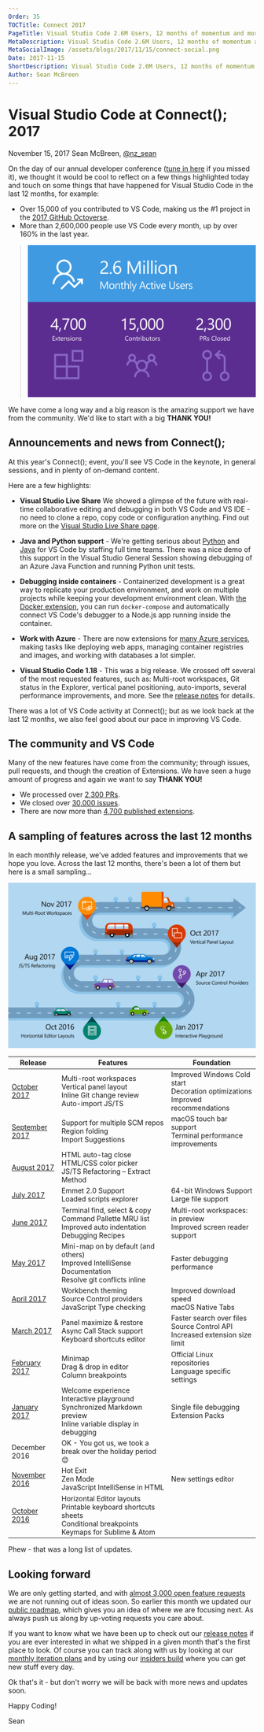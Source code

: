 ```yaml
---
Order: 35
TOCTitle: Connect 2017
PageTitle: Visual Studio Code 2.6M Users, 12 months of momentum and more to come.
MetaDescription: Visual Studio Code 2.6M Users, 12 months of momentum and more to come.
MetaSocialImage: /assets/blogs/2017/11/15/connect-social.png
Date: 2017-11-15
ShortDescription: Visual Studio Code 2.6M Users, 12 months of momentum and more to come. A summary of news from Connect(); 2017
Author: Sean McBreen
---
```

# Visual Studio Code at Connect(); 2017

November 15, 2017 Sean McBreen, [@nz_sean](https://twitter.com/nz_sean)

On the day of our annual developer conference ([tune in here](https://www.microsoft.com/en-us/connectevent) if you missed it), we thought it would be cool to reflect on a few things highlighted today and touch on some things that have happened for Visual Studio Code in the last 12 months, for example:

* Over 15,000 of you contributed to VS Code, making us the #1 project in the [2017 GitHub Octoverse](https://octoverse.github.com/).
* More than 2,600,000 people use VS Code every month, up by over 160% in the last year.

>![1.0 image](metrics.svg)

We have come a long way and a big reason is the amazing support we have from the community. We'd like to start with a big **THANK YOU!**

## Announcements and news from Connect();

At this year's Connect(); event, you'll see VS Code in the keynote, in general sessions, and in plenty of on-demand content.

Here are a few highlights:

* **Visual Studio Live Share** We showed a glimpse of the future with real-time collaborative editing and debugging in both VS Code and VS IDE - no need to clone a repo, copy code or configuration anything. Find out more on the [Visual Studio Live Share page](/visual-studio-live-share).

* **Java and Python support** - We're getting serious about [Python](/docs/languages/python) and [Java](/docs/languages/java) for VS Code by staffing full time teams.  There was a nice demo of this support in the Visual Studio General Session showing debugging of an Azure Java Function and running Python unit tests.

* **Debugging inside containers** - Containerized development is a great way to replicate your production environment, and work on multiple projects while keeping your development environment clean. With [the Docker extension](https://marketplace.visualstudio.com/items?itemName=PeterJausovec.vscode-docker), you can run `docker-compose` and automatically connect VS Code's debugger to a Node.js app running inside the container.

* **Work with Azure** - There are now extensions for [many Azure services](https://marketplace.visualstudio.com/search?target=VSCode&category=Azure&sortBy=Downloads), making tasks like deploying web apps, managing container registries and images, and working with databases a lot simpler.

* **Visual Studio Code 1.18** - This was a big release. We crossed off several of the most requested features, such as: Multi-root workspaces, Git status in the Explorer, vertical panel positioning, auto-imports, several performance improvements, and more. See the [release notes](https://code.visualstudio.com/updates/v1_18) for details.

There was a lot of VS Code activity at Connect(); but as we look back at the last 12 months, we also feel good about our pace in improving VS Code.

## The community and VS Code

Many of the new features have come from the community; through issues, pull requests, and though the creation of Extensions. We have seen a huge amount of progress and again we want to say **THANK YOU!**

* We processed over [2,300 PRs](https://github.com/Microsoft/vscode/pulls?q=is%3Apr+is%3Aclosed).
* We closed over [30,000 issues](https://github.com/Microsoft/vscode/issues?q=is%3Aissue+is%3Aclosed).
* There are now more than [4,700 published extensions](https://marketplace.visualstudio.com/search?target=VSCode&category=All%20categories&sortBy=Downloads).

## A sampling of features across the last 12 months

In each monthly release, we've added features and improvements that we hope you love. Across the last 12 months, there's been a lot of them but here is a small sampling...

![Roadmap](roadmap.svg)

Release|Features|Foundation
-------|----------|---------
[October 2017](/updates/v1_18) |    Multi-root workspaces <BR> Vertical panel layout <BR> Inline Git change review <BR> Auto-import JS/TS | Improved Windows Cold start<BR>Decoration optimizations<BR>Improved recommendations
[September 2017](/updates/v1_) |    Support for multiple SCM repos <BR> Region folding <BR> Import Suggestions| macOS touch bar support<BR>Terminal performance improvements
[August 2017](/updates/v1_17) | HTML auto-tag close <BR> HTML/CSS color picker <BR> JS/TS Refactoring – Extract Method
[July 2017](/updates/v1_16) |   Emmet 2.0 Support<BR>Loaded scripts explorer | 64-bit Windows Support <BR>Large file support
[June 2017](/updates/v1_15) |   Terminal find, select & copy<BR>Command Pallette MRU list <BR> Improved auto indentation <BR> Debugging Recipes <BR> | Multi-root workspaces: in preview <BR> Improved screen reader support
[May 2017](/updates/v1_13) |    Mini-map on by default (and others) <BR> Improved IntelliSense Documentation <BR> Resolve git conflicts inline|Faster debugging performance
[April 2017](/updates/v1_12) |  Workbench theming <BR> Source Control providers <BR> JavaScript Type checking | Improved download speed<BR> macOS Native Tabs
[March 2017](/updates/v1_11) |  Panel maximize & restore <BR> Async Call Stack support<BR>Keyboard shortcuts editor | Faster search over files<BR> Source Control API<BR>Increased extension size limit
[February 2017](/updates/v1_10) |   Minimap <BR> Drag & drop in editor <BR> Column breakpoints|Official Linux repositories<BR>Language specific settings
[January 2017](/updates/v1_9) | Welcome experience <BR> Interactive playground <BR> Synchronized Markdown preview <BR> Inline variable display in debugging| Single file debugging<BR>Extension Packs
December 2016 | OK - You got us, we took a break over the holiday period 😊
[November 2016](/updates/v1_8) |    Hot Exit <BR> Zen Mode <BR> JavaScript IntelliSense in HTML| New settings editor
[October 2016](/updates/v1_7) | Horizontal Editor layouts <BR> Printable keyboard shortcuts sheets <BR> Conditional breakpoints <BR> Keymaps for Sublime & Atom|

Phew - that was a long list of updates.

## Looking forward
We are only getting started, and with [almost 3,000 open feature requests](https://github.com/Microsoft/vscode/issues?q=is%3Aopen+is%3Aissue+label%3Afeature-request+sort%3Areactions-%2B1-desc) we are not running out of ideas soon.  So earlier this month we updated our [public roadmap](https://github.com/Microsoft/vscode/wiki/Roadmap), which gives you an idea of where we are focusing next.  As always push us along by up-voting requests you care about.

If you want to know what we have been up to check out our [release notes](https://code.visualstudio.com/updates) if you are ever interested in what we shipped in a given month that's the first place to look.  Of course you can track along with us by looking at our [monthly iteration plans](https://github.com/Microsoft/vscode/wiki/Iteration-Plans) and by using our [insiders build](https://code.visualstudio.com/insiders/) where you can get new stuff every day.

Ok that's it - but don't worry we will be back with more news and updates soon.

Happy Coding!

Sean
